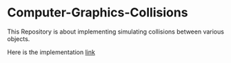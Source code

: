# Computer-Graphics-Collisions
This Repository is about implementing simulating collisions between various objects.

Here is the implementation [link](https://rohit-potnuru.github.io/Computer-Graphics-Collisions/)
